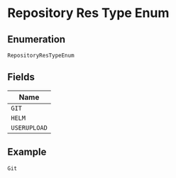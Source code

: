
# Repository Res Type Enum

## Enumeration

`RepositoryResTypeEnum`

## Fields

| Name |
|  --- |
| `GIT` |
| `HELM` |
| `USERUPLOAD` |

## Example

```
Git
```

